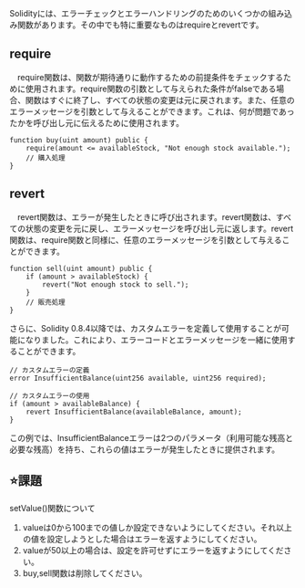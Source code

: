 Solidityには、エラーチェックとエラーハンドリングのためのいくつかの組み込み関数があります。その中でも特に重要なものはrequireとrevertです。

## require
　require関数は、関数が期待通りに動作するための前提条件をチェックするために使用されます。require関数の引数として与えられた条件がfalseである場合、関数はすぐに終了し、すべての状態の変更は元に戻されます。また、任意のエラーメッセージを引数として与えることができます。これは、何が問題であったかを呼び出し元に伝えるために使用されます。
```solidity
function buy(uint amount) public {
    require(amount <= availableStock, "Not enough stock available.");
    // 購入処理
}
```

## revert
　revert関数は、エラーが発生したときに呼び出されます。revert関数は、すべての状態の変更を元に戻し、エラーメッセージを呼び出し元に返します。revert関数は、require関数と同様に、任意のエラーメッセージを引数として与えることができます。
```solidity
function sell(uint amount) public {
    if (amount > availableStock) {
        revert("Not enough stock to sell.");
    }
    // 販売処理
}
```
さらに、Solidity 0.8.4以降では、カスタムエラーを定義して使用することが可能になりました。これにより、エラーコードとエラーメッセージを一緒に使用することができます。

```solidity
// カスタムエラーの定義
error InsufficientBalance(uint256 available, uint256 required);

// カスタムエラーの使用
if (amount > availableBalance) {
    revert InsufficientBalance(availableBalance, amount);
}
```
この例では、InsufficientBalanceエラーは2つのパラメータ（利用可能な残高と必要な残高）を持ち、これらの値はエラーが発生したときに提供されます。


## ⭐️課題
setValue()関数について
1. valueは0から100までの値しか設定できないようにしてください。それ以上の値を設定しようとした場合はエラーを返すようにしてください。
1. valueが50以上の場合は、設定を許可せずにエラーを返すようにしてください。
2. buy,sell関数は削除してください。

